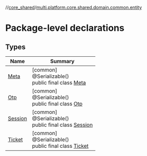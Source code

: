 //[core_shared](../../index.md)/[multi.platform.core.shared.domain.common.entity](index.md)

# Package-level declarations

## Types

| Name | Summary |
|---|---|
| [Meta](-meta/index.md) | [common]<br>@Serializable()<br>public final class [Meta](-meta/index.md) |
| [Otp](-otp/index.md) | [common]<br>@Serializable()<br>public final class [Otp](-otp/index.md) |
| [Session](-session/index.md) | [common]<br>@Serializable()<br>public final class [Session](-session/index.md) |
| [Ticket](-ticket/index.md) | [common]<br>@Serializable()<br>public final class [Ticket](-ticket/index.md) |
